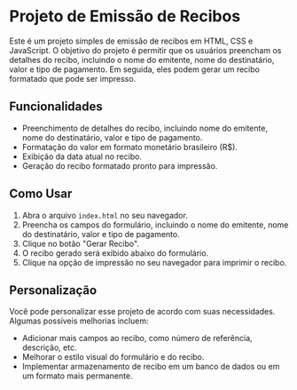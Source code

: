# Projeto de Emissão de Recibos

Este é um projeto simples de emissão de recibos em HTML, CSS e JavaScript. O objetivo do projeto é permitir que os usuários preencham os detalhes do recibo, incluindo o nome do emitente, nome do destinatário, valor e tipo de pagamento. Em seguida, eles podem gerar um recibo formatado que pode ser impresso.

## Funcionalidades

- Preenchimento de detalhes do recibo, incluindo nome do emitente, nome do destinatário, valor e tipo de pagamento.
- Formatação do valor em formato monetário brasileiro (R$).
- Exibição da data atual no recibo.
- Geração do recibo formatado pronto para impressão.

## Como Usar

1. Abra o arquivo `index.html` no seu navegador.
2. Preencha os campos do formulário, incluindo o nome do emitente, nome do destinatário, valor e tipo de pagamento.
3. Clique no botão "Gerar Recibo".
4. O recibo gerado será exibido abaixo do formulário.
5. Clique na opção de impressão no seu navegador para imprimir o recibo.

## Personalização

Você pode personalizar esse projeto de acordo com suas necessidades. Algumas possíveis melhorias incluem:

- Adicionar mais campos ao recibo, como número de referência, descrição, etc.
- Melhorar o estilo visual do formulário e do recibo.
- Implementar armazenamento de recibo em um banco de dados ou em um formato mais permanente.
